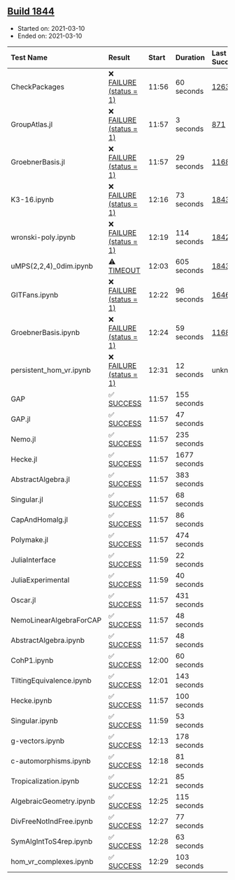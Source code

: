 ## [Build 1844](https://oscarci.mathematik.uni-kl.de/job/oscar-stable/1844/)

* Started on: 2021-03-10
* Ended on: 2021-03-10

| Test Name    | Result | Start | Duration | Last Success | First Failure |
|:-------------|:-------|:------|:---------|:-------------|:--------------|
| CheckPackages | ❌ [FAILURE (status = 1)](https://oscarci.mathematik.uni-kl.de/job/oscar-stable/1844/artifact/logs/build-1844/CheckPackages.log) | 11:56 | 60 seconds | [1263](https://oscarci.mathematik.uni-kl.de/job/oscar-stable/1263/) | [1264](https://oscarci.mathematik.uni-kl.de/job/oscar-stable/1264/) |
| GroupAtlas.jl | ❌ [FAILURE (status = 1)](https://oscarci.mathematik.uni-kl.de/job/oscar-stable/1844/artifact/logs/build-1844/GroupAtlas.jl.log) | 11:57 | 3 seconds | [871](https://oscarci.mathematik.uni-kl.de/job/oscar-stable/871/) | [872](https://oscarci.mathematik.uni-kl.de/job/oscar-stable/872/) |
| GroebnerBasis.jl | ❌ [FAILURE (status = 1)](https://oscarci.mathematik.uni-kl.de/job/oscar-stable/1844/artifact/logs/build-1844/GroebnerBasis.jl.log) | 11:57 | 29 seconds | [1168](https://oscarci.mathematik.uni-kl.de/job/oscar-stable/1168/) | [1169](https://oscarci.mathematik.uni-kl.de/job/oscar-stable/1169/) |
| K3-16.ipynb | ❌ [FAILURE (status = 1)](https://oscarci.mathematik.uni-kl.de/job/oscar-stable/1844/artifact/logs/build-1844/K3-16.ipynb.log) | 12:16 | 73 seconds | [1843](https://oscarci.mathematik.uni-kl.de/job/oscar-stable/1843/) | [1844](https://oscarci.mathematik.uni-kl.de/job/oscar-stable/1844/) |
| wronski-poly.ipynb | ❌ [FAILURE (status = 1)](https://oscarci.mathematik.uni-kl.de/job/oscar-stable/1844/artifact/logs/build-1844/wronski-poly.ipynb.log) | 12:19 | 114 seconds | [1842](https://oscarci.mathematik.uni-kl.de/job/oscar-stable/1842/) | [1843](https://oscarci.mathematik.uni-kl.de/job/oscar-stable/1843/) |
| uMPS(2,2,4)_0dim.ipynb | ⚠ [TIMEOUT](https://oscarci.mathematik.uni-kl.de/job/oscar-stable/1844/artifact/logs/build-1844/uMPS-2-2-4-_0dim.ipynb.log) | 12:03 | 605 seconds | [1843](https://oscarci.mathematik.uni-kl.de/job/oscar-stable/1843/) | [1844](https://oscarci.mathematik.uni-kl.de/job/oscar-stable/1844/) |
| GITFans.ipynb | ❌ [FAILURE (status = 1)](https://oscarci.mathematik.uni-kl.de/job/oscar-stable/1844/artifact/logs/build-1844/GITFans.ipynb.log) | 12:22 | 96 seconds | [1646](https://oscarci.mathematik.uni-kl.de/job/oscar-stable/1646/) | [1647](https://oscarci.mathematik.uni-kl.de/job/oscar-stable/1647/) |
| GroebnerBasis.ipynb | ❌ [FAILURE (status = 1)](https://oscarci.mathematik.uni-kl.de/job/oscar-stable/1844/artifact/logs/build-1844/GroebnerBasis.ipynb.log) | 12:24 | 59 seconds | [1168](https://oscarci.mathematik.uni-kl.de/job/oscar-stable/1168/) | [1169](https://oscarci.mathematik.uni-kl.de/job/oscar-stable/1169/) |
| persistent_hom_vr.ipynb | ❌ [FAILURE (status = 1)](https://oscarci.mathematik.uni-kl.de/job/oscar-stable/1844/artifact/logs/build-1844/persistent_hom_vr.ipynb.log) | 12:31 | 12 seconds | unknown | unknown |
| GAP | ✅ [SUCCESS](https://oscarci.mathematik.uni-kl.de/job/oscar-stable/1844/artifact/logs/build-1844/GAP.log) | 11:57 | 155 seconds |  |  |
| GAP.jl | ✅ [SUCCESS](https://oscarci.mathematik.uni-kl.de/job/oscar-stable/1844/artifact/logs/build-1844/GAP.jl.log) | 11:57 | 47 seconds |  |  |
| Nemo.jl | ✅ [SUCCESS](https://oscarci.mathematik.uni-kl.de/job/oscar-stable/1844/artifact/logs/build-1844/Nemo.jl.log) | 11:57 | 235 seconds |  |  |
| Hecke.jl | ✅ [SUCCESS](https://oscarci.mathematik.uni-kl.de/job/oscar-stable/1844/artifact/logs/build-1844/Hecke.jl.log) | 11:57 | 1677 seconds |  |  |
| AbstractAlgebra.jl | ✅ [SUCCESS](https://oscarci.mathematik.uni-kl.de/job/oscar-stable/1844/artifact/logs/build-1844/AbstractAlgebra.jl.log) | 11:57 | 383 seconds |  |  |
| Singular.jl | ✅ [SUCCESS](https://oscarci.mathematik.uni-kl.de/job/oscar-stable/1844/artifact/logs/build-1844/Singular.jl.log) | 11:57 | 68 seconds |  |  |
| CapAndHomalg.jl | ✅ [SUCCESS](https://oscarci.mathematik.uni-kl.de/job/oscar-stable/1844/artifact/logs/build-1844/CapAndHomalg.jl.log) | 11:57 | 86 seconds |  |  |
| Polymake.jl | ✅ [SUCCESS](https://oscarci.mathematik.uni-kl.de/job/oscar-stable/1844/artifact/logs/build-1844/Polymake.jl.log) | 11:57 | 474 seconds |  |  |
| JuliaInterface | ✅ [SUCCESS](https://oscarci.mathematik.uni-kl.de/job/oscar-stable/1844/artifact/logs/build-1844/JuliaInterface.log) | 11:59 | 22 seconds |  |  |
| JuliaExperimental | ✅ [SUCCESS](https://oscarci.mathematik.uni-kl.de/job/oscar-stable/1844/artifact/logs/build-1844/JuliaExperimental.log) | 11:59 | 40 seconds |  |  |
| Oscar.jl | ✅ [SUCCESS](https://oscarci.mathematik.uni-kl.de/job/oscar-stable/1844/artifact/logs/build-1844/Oscar.jl.log) | 11:57 | 431 seconds |  |  |
| NemoLinearAlgebraForCAP | ✅ [SUCCESS](https://oscarci.mathematik.uni-kl.de/job/oscar-stable/1844/artifact/logs/build-1844/NemoLinearAlgebraForCAP.log) | 11:57 | 48 seconds |  |  |
| AbstractAlgebra.ipynb | ✅ [SUCCESS](https://oscarci.mathematik.uni-kl.de/job/oscar-stable/1844/artifact/logs/build-1844/AbstractAlgebra.ipynb.log) | 11:57 | 48 seconds |  |  |
| CohP1.ipynb | ✅ [SUCCESS](https://oscarci.mathematik.uni-kl.de/job/oscar-stable/1844/artifact/logs/build-1844/CohP1.ipynb.log) | 12:00 | 60 seconds |  |  |
| TiltingEquivalence.ipynb | ✅ [SUCCESS](https://oscarci.mathematik.uni-kl.de/job/oscar-stable/1844/artifact/logs/build-1844/TiltingEquivalence.ipynb.log) | 12:01 | 143 seconds |  |  |
| Hecke.ipynb | ✅ [SUCCESS](https://oscarci.mathematik.uni-kl.de/job/oscar-stable/1844/artifact/logs/build-1844/Hecke.ipynb.log) | 11:57 | 100 seconds |  |  |
| Singular.ipynb | ✅ [SUCCESS](https://oscarci.mathematik.uni-kl.de/job/oscar-stable/1844/artifact/logs/build-1844/Singular.ipynb.log) | 11:59 | 53 seconds |  |  |
| g-vectors.ipynb | ✅ [SUCCESS](https://oscarci.mathematik.uni-kl.de/job/oscar-stable/1844/artifact/logs/build-1844/g-vectors.ipynb.log) | 12:13 | 178 seconds |  |  |
| c-automorphisms.ipynb | ✅ [SUCCESS](https://oscarci.mathematik.uni-kl.de/job/oscar-stable/1844/artifact/logs/build-1844/c-automorphisms.ipynb.log) | 12:18 | 81 seconds |  |  |
| Tropicalization.ipynb | ✅ [SUCCESS](https://oscarci.mathematik.uni-kl.de/job/oscar-stable/1844/artifact/logs/build-1844/Tropicalization.ipynb.log) | 12:21 | 85 seconds |  |  |
| AlgebraicGeometry.ipynb | ✅ [SUCCESS](https://oscarci.mathematik.uni-kl.de/job/oscar-stable/1844/artifact/logs/build-1844/AlgebraicGeometry.ipynb.log) | 12:25 | 115 seconds |  |  |
| DivFreeNotIndFree.ipynb | ✅ [SUCCESS](https://oscarci.mathematik.uni-kl.de/job/oscar-stable/1844/artifact/logs/build-1844/DivFreeNotIndFree.ipynb.log) | 12:27 | 77 seconds |  |  |
| SymAlgIntToS4rep.ipynb | ✅ [SUCCESS](https://oscarci.mathematik.uni-kl.de/job/oscar-stable/1844/artifact/logs/build-1844/SymAlgIntToS4rep.ipynb.log) | 12:28 | 63 seconds |  |  |
| hom_vr_complexes.ipynb | ✅ [SUCCESS](https://oscarci.mathematik.uni-kl.de/job/oscar-stable/1844/artifact/logs/build-1844/hom_vr_complexes.ipynb.log) | 12:29 | 103 seconds |  |  |
